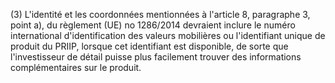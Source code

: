 (3) L'identité et les coordonnées mentionnées à l'article 8, paragraphe 3, point a), du règlement (UE) no 1286/2014 devraient inclure le numéro international d'identification des valeurs mobilières ou l'identifiant unique de produit du PRIIP, lorsque cet identifiant est disponible, de sorte que l'investisseur de détail puisse plus facilement trouver des informations complémentaires sur le produit.
